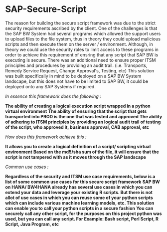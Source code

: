 # SAP-Secure-Script

The reason for building the secure script framework was due to the strict security requirements ascribed by the client. One of the challenges is that the SAP BW System had several programs which allowed the support users to upload files to the file system, thus in theory they could upload malicious scripts and then execute them on the server / environment.
Although, in theory we could use the security roles to limit access to these programs in order to achieve this requirement of ensring that any script that SAP BW is executing is secure. There was an additional need to ensure proper ITSM principles and procedures by providing an audit trail. (i.e. Transports, Remedy Service Request, Change Approval's, Testing, etc)
This solution was built specifically in mind to be deployed on a SAP BW System landscape, but this does not have to be limited to SAP BW, it could be deployed onto any SAP Systems if required. 


*In essence this framework does the following :*

**The ability of creating a logical execution script wrapped in a python virtual environment**
**The ability of ensuring that the script that gets transported into PROD is the one that was tested and approved**
**The ability of adhering to ITSM principles by providing an logical audit trail of testing of the script, who approved it, business approval, CAB approval, etc**

*How does this framework achieve this :*

**It allows you to create a logical definition of a script/ scripting virtual environment**
**Based on the md5/sha sum of the file, it will ensure that the script is not tampered with as it moves through the SAP landscape** 

*Common use cases :*

**Regardless of the security and ITSM use case requirements, below is a list of some common use cases for this secure script framework** 
**SAP BW on HANA/ BW4HANA already has several use cases in which you can extend your data and leverage your existing R scripts. But there is not allot of use cases in which you can reuse some of your python scripts which can include various machine learning models, etc. This solution can enable you to call your python scripts in a secure fashion** 
**You can securely call any other script, for the purposes on this project python was used, but you can call any script. For Example: Bash script, Perl Script, R Script, Java Program, etc** 



